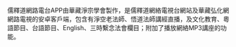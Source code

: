 儒釋道網路電台APP由華藏淨宗學會製作，是儒釋道網絡電視台網站及華藏弘化網網路電視的安卓客戶端，包含有淨空老法師、悟道法師講經直播，及文化教育、粵語節目、台語節目、English、三時繫念法會欄目；附加了播放網絡MP3講座的功能。
